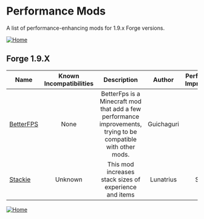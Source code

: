 # Performance Mods

A list of performance-enhancing mods for 1.9.x Forge versions.

[![Home](https://i.imgur.com/zGuelkW.png)](/README.md)

## Forge 1.9.X

| Name | Known Incompatibilities | Description | Author | Performance Improvement | [Label](/README.md/#labels) |
| --- | :---: | :---: | :---: | :---: | :---: |
| [BetterFPS](https://www.curseforge.com/minecraft/mc-mods/betterfps) | None | BetterFps is a Minecraft mod that add a few performance improvements, trying to be compatible with other mods. | Guichaguri | Both | None |
| [Stackie](https://www.curseforge.com/minecraft/mc-mods/stackie) | Unknown | This mod increases stack sizes of experience and items | Lunatrius | Server | None |

[![Home](https://i.imgur.com/zGuelkW.png)](/README.md)
